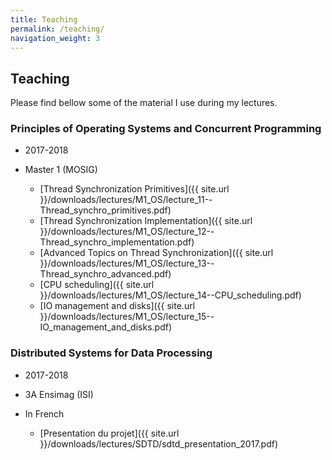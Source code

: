 ```yaml
---
title: Teaching
permalink: /teaching/
navigation_weight: 3
---
```


## Teaching

Please find bellow some of the material I use during my lectures.


### Principles of Operating Systems and Concurrent Programming

- 2017-2018
- Master 1 (MOSIG)

  - [Thread Synchronization Primitives]({{ site.url }}/downloads/lectures/M1_OS/lecture_11--Thread_synchro_primitives.pdf)
  - [Thread Synchronization Implementation]({{ site.url }}/downloads/lectures/M1_OS/lecture_12--Thread_synchro_implementation.pdf)
  - [Advanced Topics on Thread Synchronization]({{ site.url }}/downloads/lectures/M1_OS/lecture_13--Thread_synchro_advanced.pdf)
  - [CPU scheduling]({{ site.url }}/downloads/lectures/M1_OS/lecture_14--CPU_scheduling.pdf)
  - [IO management and disks]({{ site.url }}/downloads/lectures/M1_OS/lecture_15--IO_management_and_disks.pdf)




### Distributed Systems for Data Processing

- 2017-2018
- 3A Ensimag (ISI)
- In French

  - [Presentation du projet]({{ site.url }}/downloads/lectures/SDTD/sdtd_presentation_2017.pdf)
